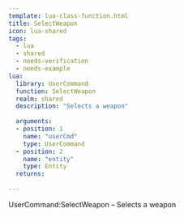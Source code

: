 ```yaml
---
template: lua-class-function.html
title: SelectWeapon
icon: lua-shared
tags:
  - lua
  - shared
  - needs-verification
  - needs-example
lua:
  library: UserCommand
  function: SelectWeapon
  realm: shared
  description: "Selects a weapon"
  
  arguments:
  - position: 1
    name: "userCmd"
    type: UserCommand
  - position: 2
    name: "entity"
    type: Entity
  returns:
    
---
```


<div class="lua__search__keywords">
UserCommand:SelectWeapon &#x2013; Selects a weapon
</div>
